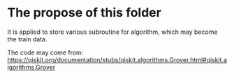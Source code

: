 # The propose of this folder

It is applied to store various subroutine for algorithm, which may become the train data.

The code may come from: https://qiskit.org/documentation/stubs/qiskit.algorithms.Grover.html#qiskit.algorithms.Grover